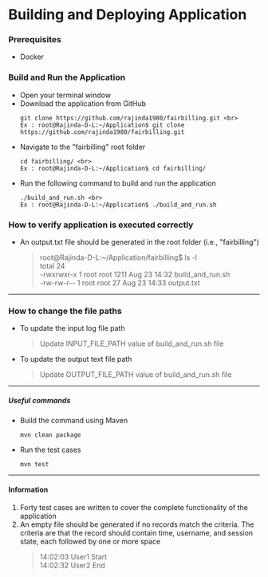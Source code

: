 # Building and Deploying Application

### Prerequisites
- Docker

### Build and Run the Application
- Open your terminal window
- Download the application from GitHub
  ```
  git clone https://github.com/rajinda1980/fairbilling.git <br>
  Ex : root@Rajinda-D-L:~/Application$ git clone https://github.com/rajinda1980/fairbilling.git
  ```
- Navigate to the "fairbilling" root folder
  ```
  cd fairbilling/ <br>
  Ex : root@Rajinda-D-L:~/Application$ cd fairbilling/
  ```
- Run the following command to build and run the application
  ```
  ./build_and_run.sh <br>
  Ex : root@Rajinda-D-L:~/Application$ ./build_and_run.sh
  ```

### How to verify application is executed correctly
- An output.txt file should be generated in the root folder (i.e., "fairbilling")
  > root@Rajinda-D-L:~/Application/fairbilling$ ls -l <br>
  > total 24 <br>
  > -rwxrwxr-x 1 root root 1211 Aug 23 14:32 build_and_run.sh <br>
  > -rw-rw-r-- 1 root root   27 Aug 23 14:33 output.txt

***
### How to change the file paths
- To update the input log file path
  > Update INPUT_FILE_PATH value of build_and_run.sh file
- To update the output text file path
  > Update OUTPUT_FILE_PATH value of build_and_run.sh file

***
##### Useful commands
- Build the command using Maven
  ```
  mvn clean package
  ```
- Run the test cases
  ```
  mvn test
  ```

***
#### Information

1. Forty test cases are written to cover the complete functionality of the application <br>
2. An empty file should be generated if no records match the criteria. The criteria are that the record should contain time, username, and session state, each followed by one or more space <br>
   > 14:02:03 User1 Start <br>
   > 14:02:32 User2 End